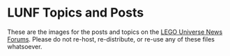 LUNF Topics and Posts
======================

These are the images for the posts and topics on the [LEGO Universe News Forums](http://legouniversenews.forummotion.com). Please do not re-host, re-distribute, or re-use any of these files whatsoever.